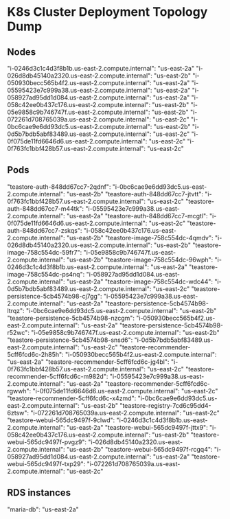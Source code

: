 # K8s Cluster Deployment Topology Dump

## Nodes

"i-0246d3c1c4d3f8b1b.us-east-2.compute.internal": "us-east-2a"
"i-026d8db45140a2320.us-east-2.compute.internal": "us-east-2b"
"i-050930becc565b4f2.us-east-2.compute.internal": "us-east-2a"
"i-05595423e7c999a38.us-east-2.compute.internal": "us-east-2a"
"i-058927ad95dd1d084.us-east-2.compute.internal": "us-east-2a"
"i-058c42ee0b437c176.us-east-2.compute.internal": "us-east-2b"
"i-05e9858c9b746747f.us-east-2.compute.internal": "us-east-2b"
"i-072261d708765039a.us-east-2.compute.internal": "us-east-2c"
"i-0bc6cae9e6dd93dc5.us-east-2.compute.internal": "us-east-2b"
"i-0d5b7bdb5abf83489.us-east-2.compute.internal": "us-east-2c"
"i-0f075de11fd6646d6.us-east-2.compute.internal": "us-east-2c"
"i-0f763fc1bbf428b57.us-east-2.compute.internal": "us-east-2c"

## Pods

"teastore-auth-848dd67cc7-2qdnf": "i-0bc6cae9e6dd93dc5.us-east-2.compute.internal": "us-east-2b"
"teastore-auth-848dd67cc7-jtvtt": "i-0f763fc1bbf428b57.us-east-2.compute.internal": "us-east-2c"
"teastore-auth-848dd67cc7-m44tk": "i-05595423e7c999a38.us-east-2.compute.internal": "us-east-2a"
"teastore-auth-848dd67cc7-mcgtl": "i-0f075de11fd6646d6.us-east-2.compute.internal": "us-east-2c"
"teastore-auth-848dd67cc7-zskqs": "i-058c42ee0b437c176.us-east-2.compute.internal": "us-east-2b"
"teastore-image-758c554dc-4qmdv": "i-026d8db45140a2320.us-east-2.compute.internal": "us-east-2b"
"teastore-image-758c554dc-59fr7": "i-05e9858c9b746747f.us-east-2.compute.internal": "us-east-2b"
"teastore-image-758c554dc-96wph": "i-0246d3c1c4d3f8b1b.us-east-2.compute.internal": "us-east-2a"
"teastore-image-758c554dc-ps4nq": "i-058927ad95dd1d084.us-east-2.compute.internal": "us-east-2a"
"teastore-image-758c554dc-wdc44": "i-0d5b7bdb5abf83489.us-east-2.compute.internal": "us-east-2c"
"teastore-persistence-5cb4574b98-cj7gg": "i-05595423e7c999a38.us-east-2.compute.internal": "us-east-2a"
"teastore-persistence-5cb4574b98-ltrqz": "i-0bc6cae9e6dd93dc5.us-east-2.compute.internal": "us-east-2b"
"teastore-persistence-5cb4574b98-nzcgm": "i-050930becc565b4f2.us-east-2.compute.internal": "us-east-2a"
"teastore-persistence-5cb4574b98-r52wc": "i-05e9858c9b746747f.us-east-2.compute.internal": "us-east-2b"
"teastore-persistence-5cb4574b98-snsd6": "i-0d5b7bdb5abf83489.us-east-2.compute.internal": "us-east-2c"
"teastore-recommender-5cff6fcd6c-2h85h": "i-050930becc565b4f2.us-east-2.compute.internal": "us-east-2a"
"teastore-recommender-5cff6fcd6c-jg4bl": "i-0f763fc1bbf428b57.us-east-2.compute.internal": "us-east-2c"
"teastore-recommender-5cff6fcd6c-m982d": "i-05595423e7c999a38.us-east-2.compute.internal": "us-east-2a"
"teastore-recommender-5cff6fcd6c-rgwwh": "i-0f075de11fd6646d6.us-east-2.compute.internal": "us-east-2c"
"teastore-recommender-5cff6fcd6c-x4zmd": "i-0bc6cae9e6dd93dc5.us-east-2.compute.internal": "us-east-2b"
"teastore-registry-7cd6c95dd4-6ztsw": "i-072261d708765039a.us-east-2.compute.internal": "us-east-2c"
"teastore-webui-565dc9497f-9clwd": "i-0246d3c1c4d3f8b1b.us-east-2.compute.internal": "us-east-2a"
"teastore-webui-565dc9497f-jttx9": "i-058c42ee0b437c176.us-east-2.compute.internal": "us-east-2b"
"teastore-webui-565dc9497f-pvgz9": "i-026d8db45140a2320.us-east-2.compute.internal": "us-east-2b"
"teastore-webui-565dc9497f-rcgq4": "i-058927ad95dd1d084.us-east-2.compute.internal": "us-east-2a"
"teastore-webui-565dc9497f-txp29": "i-072261d708765039a.us-east-2.compute.internal": "us-east-2c"

## RDS instances

"maria-db": "us-east-2a"
